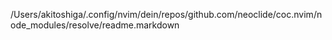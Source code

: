 /Users/akitoshiga/.config/nvim/dein/repos/github.com/neoclide/coc.nvim/node_modules/resolve/readme.markdown